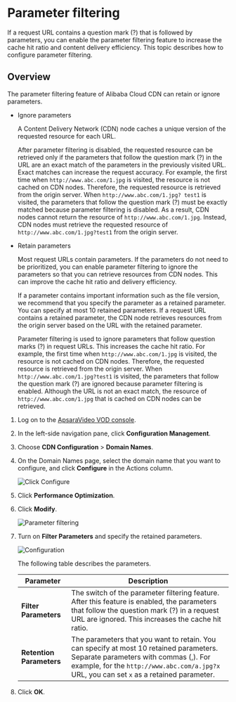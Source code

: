 # Parameter filtering

If a request URL contains a question mark \(?\) that is followed by parameters, you can enable the parameter filtering feature to increase the cache hit ratio and content delivery efficiency. This topic describes how to configure parameter filtering.

## Overview

The parameter filtering feature of Alibaba Cloud CDN can retain or ignore parameters.

-   Ignore parameters

    A Content Delivery Network \(CDN\) node caches a unique version of the requested resource for each URL.

    After parameter filtering is disabled, the requested resource can be retrieved only if the parameters that follow the question mark \(?\) in the URL are an exact match of the parameters in the previously visited URL. Exact matches can increase the request accuracy. For example, the first time when `http://www.abc.com/1.jpg` is visited, the resource is not cached on CDN nodes. Therefore, the requested resource is retrieved from the origin server. When `http://www.abc.com/1.jpg? test1` is visited, the parameters that follow the question mark \(?\) must be exactly matched because parameter filtering is disabled. As a result, CDN nodes cannot return the resource of `http://www.abc.com/1.jpg`. Instead, CDN nodes must retrieve the requested resource of `http://www.abc.com/1.jpg?test1` from the origin server.

-   Retain parameters

    Most request URLs contain parameters. If the parameters do not need to be prioritized, you can enable parameter filtering to ignore the parameters so that you can retrieve resources from CDN nodes. This can improve the cache hit ratio and delivery efficiency.

    If a parameter contains important information such as the file version, we recommend that you specify the parameter as a retained parameter. You can specify at most 10 retained parameters. If a request URL contains a retained parameter, the CDN node retrieves resources from the origin server based on the URL with the retained parameter.

    Parameter filtering is used to ignore parameters that follow question marks \(?\) in request URLs. This increases the cache hit ratio. For example, the first time when `http://www.abc.com/1.jpg` is visited, the resource is not cached on CDN nodes. Therefore, the requested resource is retrieved from the origin server. When `http://www.abc.com/1.jpg?test1` is visited, the parameters that follow the question mark \(?\) are ignored because parameter filtering is enabled. Although the URL is not an exact match, the resource of `http://www.abc.com/1.jpg` that is cached on CDN nodes can be retrieved.


1.  Log on to the [ApsaraVideo VOD console](https://vod.console.aliyun.com/).

2.  In the left-side navigation pane, click **Configuration Management**.

3.  Choose **CDN Configuration** \> **Domain Names**.

4.  On the Domain Names page, select the domain name that you want to configure, and click **Configure** in the Actions column.

    ![Click Configure](https://static-aliyun-doc.oss-accelerate.aliyuncs.com/assets/img/en-US/2585068061/p180549.png)

5.  Click **Performance Optimization**.

6.  Click **Modify**.

    ![Parameter filtering](https://static-aliyun-doc.oss-accelerate.aliyuncs.com/assets/img/en-US/4344888061/p181763.png)

7.  Turn on **Filter Parameters** and specify the retained parameters.

    ![Configuration](https://static-aliyun-doc.oss-accelerate.aliyuncs.com/assets/img/en-US/4344888061/p181765.png)

    The following table describes the parameters.

    |Parameter|Description|
    |---------|-----------|
    |**Filter Parameters**|The switch of the parameter filtering feature. After this feature is enabled, the parameters that follow the question mark \(?\) in a request URL are ignored. This increases the cache hit ratio.|
    |**Retention Parameters**|The parameters that you want to retain. You can specify at most 10 retained parameters. Separate parameters with commas \(,\). For example, for the `http://www.abc.com/a.jpg?x` URL, you can set `x` as a retained parameter.|

8.  Click **OK**.


